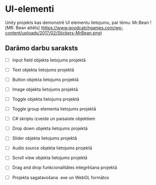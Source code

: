 # UI-elementi
Unity projekts kas demonstrē UI elementu lietojumu, par tēmu: Mr.Bean
![MR. Bean attēls]
(https://www.goodcatchgames.com/wp-content/uploads/2017/02/Stickers-MrBean.png)

## Darāmo darbu saraksts
- [ ] Input field objekta lietojums projektā
- [ ] Text objekta lietojums projektā
- [ ] Button objekta lietojums projektā
- [ ] Image objekta lietojums projektā
- [ ] Toggle objekta lietojums projektā
- [ ] Toggle group elementa lietojums projektā
- [ ] C# skriptu izveide un paisaiste objektiem
- [ ] Drop down objekta lietojums projektā
- [ ] Slider objekta lietojums projektā
- [ ] Audio source objekta lietojums projektā 
- [ ] Scroll view objekta lietojums projektā
- [ ] Drag and drop funkcionalitātes integrēšana projektā
- [ ] Projekta sagatavošana .exe un WebGL formātos

